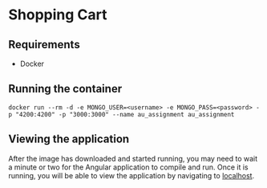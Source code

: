 # Shopping Cart

## Requirements

- Docker

## Running the container

`docker run --rm -d -e MONGO_USER=<username> -e MONGO_PASS=<password> -p "4200:4200" -p "3000:3000" --name au_assignment au_assignment`

## Viewing the application

After the image has downloaded and started running, you may need to wait a minute or two for the Angular application to compile and run.  Once it is running, you will be able to view the application by navigating to [localhost](http://localhost:4200).
